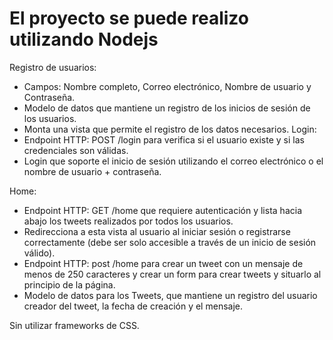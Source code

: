 # El proyecto se puede realizo utilizando Nodejs

Registro de usuarios:
- Campos: Nombre completo, Correo electrónico, Nombre de usuario y
Contraseña.
- Modelo de datos que mantiene un registro de los inicios de sesión de los
usuarios.
- Monta una vista que permite el registro de los datos necesarios.
Login:
- Endpoint HTTP: POST /login para verifica si el usuario existe y si las
credenciales son válidas.
- Login que soporte el inicio de sesión utilizando el correo
electrónico o el nombre de usuario + contraseña.

Home:
- Endpoint HTTP: GET /home que requiere autenticación y lista hacia
abajo los tweets realizados por todos los usuarios.
- Redirecciona a esta vista al usuario al iniciar
sesión o registrarse correctamente (debe ser solo accesible a través de un inicio
de sesión válido).
- Endpoint HTTP: post /home para crear un tweet con un mensaje de
menos de 250 caracteres y crear un form para crear tweets y situarlo al principio
de la página.
- Modelo de datos para los Tweets, que mantiene un registro del usuario
creador del tweet, la fecha de creación y el mensaje.

Sin utilizar frameworks de CSS.
